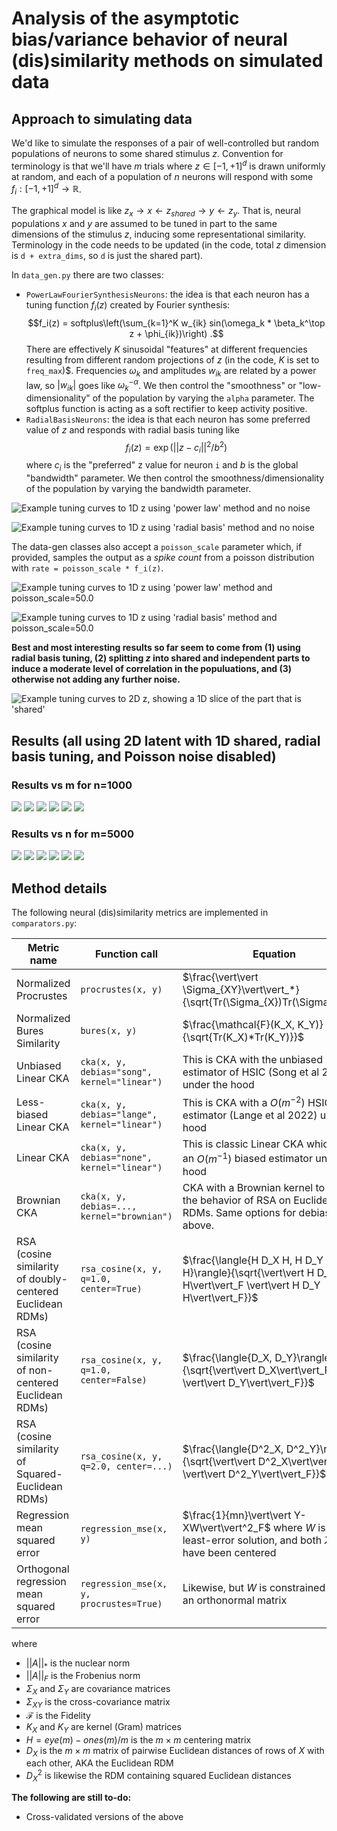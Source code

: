 Analysis of the asymptotic bias/variance behavior of neural (dis)similarity methods on simulated data
===

## Approach to simulating data

We'd like to simulate the responses of a pair of well-controlled but random populations of neurons 
to some shared stimulus $z$. Convention for terminology is that we'll have $m$ trials where 
$z \in [-1, +1]^d$ is drawn uniformly at random, and each of a population of $n$ neurons will 
respond with some $f_i : [-1, +1]^d \rightarrow \mathbb{R}$.

The graphical model is like $z_x \rightarrow x \leftarrow z_{shared} \rightarrow y \leftarrow z_y$.
That is, neural populations $x$ and $y$ are assumed to be tuned in part to the same dimensions of
the stimulus $z$, inducing some representational similarity. Terminology in the code needs to be
updated (in the code, total $z$ dimension is `d + extra_dims`, so `d` is just the shared part).

In `data_gen.py` there are two classes:

* `PowerLawFourierSynthesisNeurons`: the idea is that each neuron has a tuning function $f_i(z)$ created by Fourier synthesis:
  $$f_i(z) = softplus\left(\sum_{k=1}^K w_{ik} sin(\omega_k * \beta_k^\top z + \phi_{ik})\right) .$$
  There are effectively $K$ sinusoidal "features" at different frequencies resulting from different
  random projections of $z$ (in the code, $K$ is set to `freq_max`)$. Frequencies $\omega_k$ and 
  amplitudes $w_{ik}$ are related by a power law, so $|w_{ik}|$ goes like $\omega_k^{-\alpha}$. We
  then control the "smoothness" or "low-dimensionality" of the population by varying the `alpha`
  parameter. The softplus function is acting as a soft rectifier to keep activity positive.
* `RadialBasisNeurons`: the idea is that each neuron has some preferred value of $z$ and responds with radial basis tuning like
  $$f_i(z) = \exp\left(||z-c_i||^2/b^2\right)$$
  where $c_i$ is the "preferred" z value for neuron `i` and $b$ is the global "bandwidth" parameter.
  We then control the smoothness/dimensionality of the population by varying the bandwidth parameter.

![Example tuning curves to 1D z using 'power law' method and no noise](plots/example_neurons_power_law_1d_noise0.0.png)

![Example tuning curves to 1D z using 'radial basis' method and no noise](plots/example_neurons_radial_basis_1d_noise0.0.png)

The data-gen classes also accept a `poisson_scale` parameter which, if provided, samples the output
as a _spike count_ from a poisson distribution with `rate = poisson_scale * f_i(z)`. 

![Example tuning curves to 1D z using 'power law' method and `poisson_scale=50.0`](plots/example_neurons_power_law_1d_noise50.0.png)

![Example tuning curves to 1D z using 'radial basis' method and `poisson_scale=50.0`](plots/example_neurons_radial_basis_1d_noise50.0.png)

__Best and most interesting results so far seem to come from (1) using radial basis tuning, (2)
splitting $z$ into shared and independent parts to induce a moderate level of correlation in the
populuations, and (3) otherwise not adding any further noise.__

![Example tuning curves to 2D z, showing a 1D slice of the part that is 'shared'](plots/example_neurons_radial_basis_1d_1b_noise0.0.png)

## Results (all using 2D latent with 1D shared, radial basis tuning, and Poisson noise disabled)

### Results vs m for n=1000

![](plots/radial_basis_procrustes_vs_m_d1_b1_n1000_noisenone.png)
![](plots/radial_basis_linear_cka_vs_m_d1_b1_n1000_noisenone.png)
![](plots/radial_basis_debiased_linear_cka_vs_m_d1_b1_n1000_noisenone.png)
![](plots/radial_basis_brownian_cka_vs_m_d1_b1_n1000_noisenone.png)
![](plots/radial_basis_debiased_brownian_cka_vs_m_d1_b1_n1000_noisenone.png)
![](plots/radial_basis_regression_vs_m_d1_b1_n1000_noisenone.png)

### Results vs n for m=5000

![](plots/radial_basis_procrustes_vs_num_neurons_d1_b1_m5000_noisenone.png)
![](plots/radial_basis_linear_cka_vs_num_neurons_d1_b1_m5000_noisenone.png)
![](plots/radial_basis_debiased_linear_cka_vs_num_neurons_d1_b1_m5000_noisenone.png)
![](plots/radial_basis_brownian_cka_vs_num_neurons_d1_b1_m5000_noisenone.png)
![](plots/radial_basis_debiased_brownian_cka_vs_num_neurons_d1_b1_m5000_noisenone.png)
![](plots/radial_basis_regression_vs_num_neurons_d1_b1_m5000_noisenone.png)

## Method details

The following neural (dis)similarity metrics are implemented in `comparators.py`:

| Metric name                                               | Function call                                | Equation                                                                                                                   |
|-----------------------------------------------------------|----------------------------------------------|----------------------------------------------------------------------------------------------------------------------------|
| Normalized Procrustes                                     | `procrustes(x, y)`                           | $\frac{\vert\vert \Sigma_{XY}\vert\vert_*}{\sqrt{Tr(\Sigma_{X})Tr(\Sigma_{Y})}}$                                           |
| Normalized Bures Similarity                               | `bures(x, y)`                                | $\frac{\mathcal{F}(K_X, K_Y)}{\sqrt{Tr(K_X)*Tr(K_Y)}}$                                                                     |
| Unbiased Linear CKA                                       | `cka(x, y, debias="song", kernel="linear")`  | This is CKA with the unbiased estimator of HSIC (Song et al 2007) under the hood                                           |
| Less-biased Linear CKA                                    | `cka(x, y, debias="lange", kernel="linear")` | This is CKA with a $O(m^{-2})$ HSIC estimator (Lange et al 2022) under the hood                                            |
| Linear CKA                                                | `cka(x, y, debias="none", kernel="linear")`  | This is classic Linear CKA which uses an $O(m^{-1})$ biased estimator under the hood                                       |
| Brownian CKA                                              | `cka(x, y, debias=..., kernel="brownian")`   | CKA with a Brownian kernel to match the behavior of RSA on Euclidean RDMs. Same options for debiasing as above.            |
| RSA (cosine similarity of doubly-centered Euclidean RDMs) | `rsa_cosine(x, y, q=1.0, center=True)`       | $\frac{\langle{H D_X H, H D_Y H}\rangle}{\sqrt{\vert\vert H D_X H\vert\vert_F \vert\vert H D_Y H\vert\vert_F}}$            |
| RSA (cosine similarity of non-centered Euclidean RDMs)    | `rsa_cosine(x, y, q=1.0, center=False)`      | $\frac{\langle{D_X, D_Y}\rangle}{\sqrt{\vert\vert D_X\vert\vert_F \vert\vert D_Y\vert\vert_F}}$                            |
| RSA (cosine similarity of Squared-Euclidean RDMs)         | `rsa_cosine(x, y, q=2.0, center=...)`        | $\frac{\langle{D^2_X, D^2_Y}\rangle}{\sqrt{\vert\vert D^2_X\vert\vert_F \vert\vert D^2_Y\vert\vert_F}}$                    |
| Regression mean squared error                             | `regression_mse(x, y)`                       | $\frac{1}{mn}\vert\vert Y-XW\vert\vert^2_F$ where $W$ is the least-error solution, and both $X$ and $Y$ have been centered |
| Orthogonal regression mean squared error                  | `regression_mse(x, y, procrustes=True)`      | Likewise, but $W$ is constrained to be an orthonormal matrix                                                               |

where

* $||A||_*$ is the nuclear norm
* $||A||_F$ is the Frobenius norm
* $\Sigma_X$ and $\Sigma_Y$ are covariance matrices
* $\Sigma_{XY}$ is the cross-covariance matrix
* $\mathcal{F}$ is the Fidelity
* $K_X$ and $K_Y$ are kernel (Gram) matrices
* $H = eye(m) - ones(m)/m$ is the $m \times m$ centering matrix
* $D_X$ is the $m \times m$ matrix of pairwise Euclidean distances of rows of $X$ with each other, AKA the Euclidean RDM
* $D^2_X$ is likewise the RDM containing squared Euclidean distances

__The following are still to-do:__

* Cross-validated versions of the above

